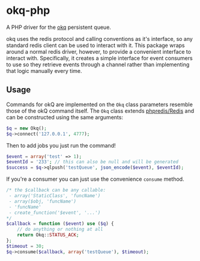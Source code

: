 # okq-php

A PHP driver for the [okq](https://github.com/mc0/okq) persistent queue.

okq uses the redis protocol and calling conventions as it's interface, so any
standard redis client can be used to interact with it. This package wraps around
a normal redis driver, however, to provide a convenient interface to interact
with. Specifically, it creates a simple interface for event consumers to use so
they retrieve events through a channel rather than implementing that logic
manually every time.

## Usage

Commands for okQ are implemented on the `Okq` class parameters resemble those
of the okQ command itself. The `Okq` class extends [phpredis/Redis](https://github.com/phpredis/phpredis)
and can be constructed using the same arguments:

```PHP
$q = new Okq();
$q->connect('127.0.0.1', 4777);
```

Then to add jobs you just run the command!

```PHP
$event = array('test' => 1);
$eventId = '233'; // this can also be null and will be generated
$success = $q->qlpush('testQueue', json_encode($event), $eventId);
```

If you're a consumer you can just use the convenience `consume` method.

```PHP
/* the $callback can be any callable:
 - array('StaticClass', 'funcName')
 - array($obj, 'funcName')
 - 'funcName'
 - create_function('$event', '...')
*/
$callback = function ($event) use ($q) {
    // do anything or nothing at all
    return Okq::STATUS_ACK;
};
$timeout = 30;
$q->consume($callback, array('testQueue'), $timeout);
```
